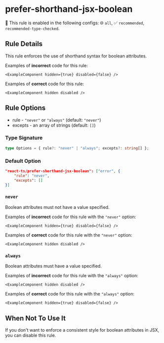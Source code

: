 # prefer-shorthand-jsx-boolean

💼 This rule is enabled in the following configs: 🌐 `all`, ✅ `recommended`, `recommended-type-checked`.

<!-- end auto-generated rule header -->

## Rule Details

This rule enforces the use of shorthand syntax for boolean attributes.

Examples of **incorrect** code for this rule:

```tsx
<ExampleComponent hidden={true} disabled={false} />
```

Examples of **correct** code for this rule:

```tsx
<ExampleComponent hidden disabled />
```

## Rule Options

- rule - `"never"` or `"always"` (default: `"never"`)
- excepts - an array of strings (default: `[]`)

### Type Signature

```ts
type Options = { rule?: "never" | "always"; excepts?: string[] };
```

### Default Option

```json
"react-ts/prefer-shorthand-jsx-boolean": ["error", {
    "rule": "never",
    "excepts": []
}]
```

### `never`

Boolean attributes must not have a value specified.

Examples of **incorrect** code for this rule with the `"never"` option:

```tsx
<ExampleComponent hidden={true} disabled={false} />
```

Examples of **correct** code for this rule with the `"never"` option:

```tsx
<ExampleComponent hidden disabled />
```

### `always`

Boolean attributes must have a value specified.

Examples of **incorrect** code for this rule with the `"always"` option:

```tsx
<ExampleComponent hidden disabled />
```

Examples of **correct** code for this rule with the `"always"` option:

```tsx
<ExampleComponent hidden={true} disabled={false} />
```

## When Not To Use It

If you don't want to enforce a consistent style for boolean attributes in JSX, you can disable this rule.
